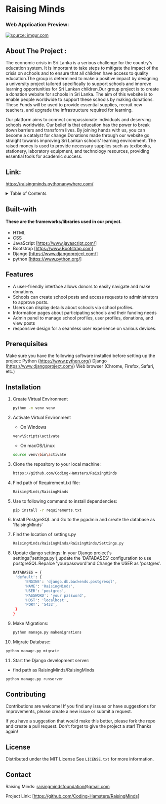 # Raising Minds

### Web Application Preview:
<a href="https://imgur.com/cE2NYzk"><img src="https://i.imgur.com/cE2NYzk.png" title="source: imgur.com" /></a>
  
<!-- ABOUT THE PROJECT -->
## About The Project :
The economic crisis in Sri Lanka is a serious challenge for the country's education system. It is important to take steps to mitigate the impact of the crisis on schools and to ensure that all children have access to quality education.The group is determined to make a positive impact by designing a university project tailored specifically to support schools and improve learning opportunities for Sri Lankan children.Our group project is to create a donation website for schools in Sri Lanka. The aim of this website is to enable people worldwide to support these schools by making donations. These 
Funds will be used to provide essential supplies, recruit new teachers, and upgrade the infrastructure required for learning.

Our platform aims to connect compassionate individuals and deserving schools worldwide. Our belief is that education has the power to break down barriers and transform lives. By joining hands with us, you can become a catalyst for change.Donations made through our website go straight towards improving Sri Lankan schools' learning environment. The raised money is used to provide necessary supplies such as textbooks, stationery, laboratory equipment, and technology resources, providing essential tools for academic success.

## Link:
<a href ="https://raisingminds.pythonanywhere.com/">https://raisingminds.pythonanywhere.com/</a>

<!-- TABLE OF CONTENTS -->
<details>
  <summary>Table of Contents</summary>
  <ol>
    <li><a href="#Built-with">Built With</a></li>
    <li><a href="#Features">Features</a></li>
    <li><a href="#prerequisites">Prerequisites</a></li>
    <li><a href="#Installation">Installation</a></li>
    <li><a href="#Contributing">Contributing</a></li>
    <li><a href="#License">License</a></li>
    <li><a href="#Contact">Contact</a></li>
  </ol>
</details>

## Built-with

#### These are the frameworks/libraries used in our project.

* HTML
* CSS
* JavaScript [https://www.javascript.com/]
* Bootstrap [https://www.Bootstrap.com]
* Django [https://www.djangoproject.com/]
* python [https://www.python.org/]


<!-- Features -->
## Features

* A user-friendly interface allows donors to easily navigate and make donations.
* Schools can create school posts and access requests to administrators to approve posts.
* Users can display details about schools via school profiles. 
* Information pages about participating schools and their funding needs
* Admin panel to manage school profiles, user profiles, donations, and view posts
* responsive design for a seamless user experience on various devices.

## Prerequisites

Make sure you have the following software installed before setting up the project:
Python (https://www.python.org/)
Django (https://www.djangoproject.com/)
Web browser (Chrome, Firefox, Safari, etc.)

## Installation

1. Create Virtual Environment
    ```sh
   python -m venv venv
   ```
2. Activate Virtual Environment
   * On Windows
    ```sh
   venv\Scripts\activate
   ```
   * On macOS/Linux
    ```sh
   source venv\bin\activate
   ```
3. Clone the repository to your local machine:
   ```sh
   https://github.com/Coding-Hamsters/RaisingMinds
   ```
4. Find path of Requirement.txt file:
    ```sh
   RaisingMinds/RaisingMinds
   ```
5. Use to following command to install dependencies:
    ```sh
   pip install -r requirements.txt
   ```
6. Install PostgreSQL and Go to the pgadmin and create the database as 'RaisingMinds'

7. Find the location of settings.py
   ```sh
   RaisingMinds/RaisingMinds/RaisingMinds/Settings.py
   ```
8. Update django settings:
   In your Django project's settings('settings.py'),update the 'DATABASES' configuration to use 
   postgreSQL.Repalce 'yourpassword'and Change the USER as 'postgres'.
   
   ```sh
   DATABASES = {
    'default': {
        'ENGINE': 'django.db.backends.postgresql',
        'NAME': 'RaisingMinds',
        'USER': 'postgres',
        'PASSWORD': 'your password',
        'HOST': 'localhost',
        'PORT': '5432',
    }
   }
    ```
9. Make Migrations:
   ```sh
   python manage.py makemigrations
   ```
10. Migrate Database:
   ```sh
   python manage.py migrate
   ```
11. Start the Django development server:
  * find path as RaisingMinds/RaisingMinds
   ```sh
   python manage.py runserver
   ```

<!-- CONTRIBUTING -->

## Contributing

Contributions are welcome! If you find any issues or have suggestions for improvements, please create a new issue or submit a request.

If you have a suggestion that would make this better, please fork the repo and create a pull request.
Don't forget to give the project a star! Thanks again!

<!-- LICENSE -->
## License

Distributed under the MIT License See `LICENSE.txt` for more information.

<!-- CONTACT -->
## Contact
Raising Minds: raisingmindsfoundation@gmail.com

Project Link: [https://github.com/Coding-Hamsters/RaisingMinds]



